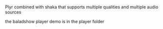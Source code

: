 Plyr combined with shaka that supports multiple qualities and multiple audio sources

the baladshow player demo is in the player folder